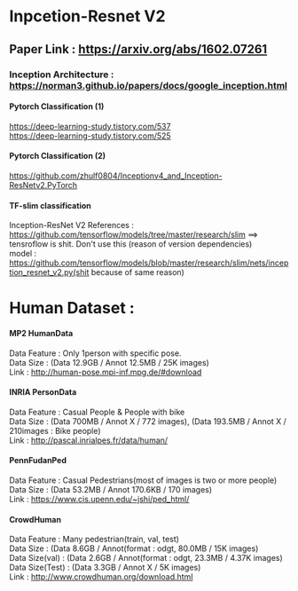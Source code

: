 # Inpcetion-Resnet V2
## Paper Link : https://arxiv.org/abs/1602.07261
### Inception Architecture : https://norman3.github.io/papers/docs/google_inception.html

#### Pytorch Classification (1)   
https://deep-learning-study.tistory.com/537   
https://deep-learning-study.tistory.com/525   
   
#### Pytorch Classification (2)   
https://github.com/zhulf0804/Inceptionv4_and_Inception-ResNetv2.PyTorch   

#### TF-slim classification
Inception-ResNet V2 References :    
https://github.com/tensorflow/models/tree/master/research/slim ==> tensroflow is shit. Don't use this (reason of version dependencies)   
model : https://github.com/tensorflow/models/blob/master/research/slim/nets/inception_resnet_v2.py(shit because of same reason)   


# Human Dataset :

#### MP2 HumanData
Data Feature : Only 1person with specific pose.   
Data Size : (Data 12.9GB / Annot 12.5MB / 25K images)   
Link : http://human-pose.mpi-inf.mpg.de/#download   

#### INRIA PersonData 
Data Feature : Casual People & People with bike   
Data Size : (Data 700MB / Annot X / 772 images), (Data 193.5MB / Annot X / 210images : Bike people)   
Link : http://pascal.inrialpes.fr/data/human/   

#### PennFudanPed
Data Feature : Casual Pedestrians(most of images is two or more people)   
Data Size : (Data 53.2MB / Annot 170.6KB / 170 images)   
Link : https://www.cis.upenn.edu/~jshi/ped_html/    

#### CrowdHuman
Data Feature : Many pedestrian(train, val, test)   
Data Size : (Data 8.6GB / Annot(format : odgt, 80.0MB / 15K images)  
Data Size(val) : (Data 2.6GB / Annot(format : odgt, 23.3MB / 4.37K images)  
Data Size(Test) : (Data 3.3GB / Annot X / 5K images)  
Link : http://www.crowdhuman.org/download.html    
